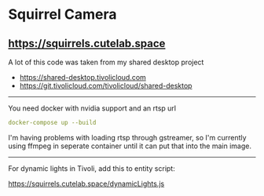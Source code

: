# Squirrel Camera

## https://squirrels.cutelab.space

A lot of this code was taken from my shared desktop project

-   https://shared-desktop.tivolicloud.com
-   https://git.tivolicloud.com/tivolicloud/shared-desktop

---

You need docker with nvidia support and an rtsp url

```yaml
docker-compose up --build
```

I'm having problems with loading rtsp through gstreamer, so I'm currently using ffmpeg in seperate container until it can put that into the main image.

---

For dynamic lights in Tivoli, add this to entity script:

https://squirrels.cutelab.space/dynamicLights.js
